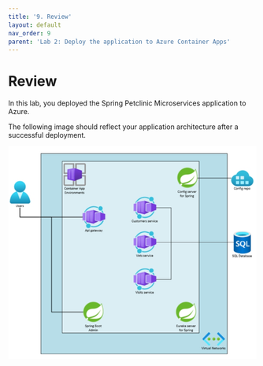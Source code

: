 ```yaml
---
title: '9. Review'
layout: default
nav_order: 9
parent: 'Lab 2: Deploy the application to Azure Container Apps'
---
```


# Review

In this lab, you deployed the Spring Petclinic Microservices application to Azure.

The following image should reflect your application architecture after a successful deployment.

![lab 2 overview](../../images/acalab2.png)
